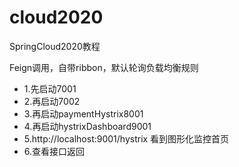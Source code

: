 # cloud2020
SpringCloud2020教程

Feign调用，自带ribbon，默认轮询负载均衡规则
* 1.先启动7001
* 2.再启动7002
* 3.再启动paymentHystrix8001
* 4.再启动hystrixDashboard9001
* 5.http://localhost:9001/hystrix 看到图形化监控首页
* 6.查看接口返回




